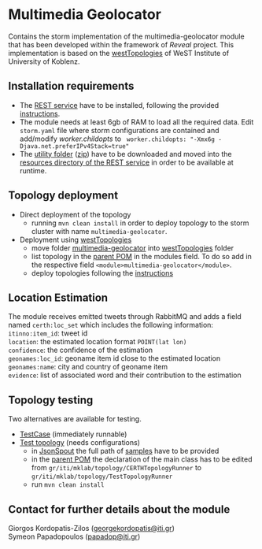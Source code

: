 # Multimedia Geolocator
Contains the storm implementation of the multimedia-geolocator module that has been developed within the framework of *Reveal* project. This implementation is based on the [westTopologies](https://github.com/Institute-Web-Science-and-Technologies/westTopologies) of WeST Institute of University of Koblenz.

## Installation requirements
* The [REST service](https://github.com/Institute-Web-Science-and-Technologies/reveal_restlet) have to be installed, following the provided [instructions](https://github.com/Institute-Web-Science-and-Technologies/reveal_restlet/blob/master/Container_setup_guide).
* The module needs at least 6gb of RAM to load all the required data. Edit `storm.yaml` file where storm configurations are contained and add/modify *worker.childopts* to ` worker.childopts: "-Xmx6g -Djava.net.preferIPv4Stack=true"` 
* The [utility folder](https://www.dropbox.com/sh/6v7fz50saldiq9g/AABfyc9Zxe1kE4k3Sf-xNJyDa?dl=0) ([zip](https://www.dropbox.com/s/8lfktlt0cjse5n3/multi-geo-utils.zip?dl=0)) have to be downloaded and moved into the [resources directory of the REST service](https://github.com/Institute-Web-Science-and-Technologies/reveal_restlet/tree/master/resources) in order to be available at runtime.

## Topology deployment
* Direct deployment of the topology
  * running `mvn clean install` in order to deploy topology to the storm cluster with name `multimedia-geolocator`.
* Deployment using [westTopologies](https://github.com/Institute-Web-Science-and-Technologies/westTopologies)
  * move folder [multimedia-geolocator](https://github.com/socialsensor/multimedia-geotagging/tree/storm/multimedia-geolocator) into [westTopologies](https://github.com/Institute-Web-Science-and-Technologies/westTopologies) folder
  * list topology in the [parent POM](https://github.com/Institute-Web-Science-and-Technologies/westTopologies/blob/master/pom.xml) in the modules field. To do so add in the respective field `<module>multimedia-geolocator</module>`.
  * deploy topologies following the [instructions](https://github.com/Institute-Web-Science-and-Technologies/westTopologies#deploying-topologies)
  
## Location Estimation
The module receives emitted tweets through RabbitMQ and adds a field named `certh:loc_set` which includes the following information:<br>
`itinno:item_id`: tweet id<br>
`location`: the estimated location format `POINT(lat lon)`<br>
`confidence`: the confidence of the estimation<br>
`geonames:loc_id`: geoname item id close to the estimated location<br>
`geonames:name`: city and country of geoname item<br>
`evidence`: list of associated word and their contribution to the estimation<br>

## Topology testing
Two alternatives are available for testing.
* [TestCase](https://github.com/socialsensor/multimedia-geotagging/blob/storm/multimedia-geolocator/src/test/main/gr/iti/mklab/test/GeolocatorTest.java) (immediately runnable)
* [Test topology](https://github.com/socialsensor/multimedia-geotagging/blob/storm/multimedia-geolocator/src/main/java/gr/iti/mklab/topology/TestTopologyRunner.java) (needs configurations)
  - in [JsonSpout](https://github.com/socialsensor/multimedia-geotagging/blob/storm/multimedia-geolocator/src/main/java/gr/iti/mklab/spouts/JsonSpout.java) the full path of [samples](https://github.com/socialsensor/multimedia-geotagging/tree/storm/multimedia-geolocator/samples) have to be provided
  - in the [parent POM](https://github.com/socialsensor/multimedia-geotagging/blob/storm/pom.xml) the declaration of the main class has to be edited from `gr/iti/mklab/topology/CERTHTopologyRunner` to `gr/iti/mklab/topology/TestTopologyRunner`
  - run `mvn clean install`

## Contact for further details about the module
Giorgos Kordopatis-Zilos (georgekordopatis@iti.gr)<br>
Symeon Papadopoulos (papadop@iti.gr)
